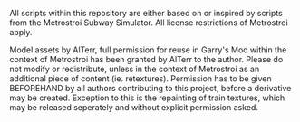 All scripts within this repository are either based on or inspired by scripts from the Metrostroi Subway Simulator. All license restrictions of Metrostroi apply.

Model assets by AlTerr, full permission for reuse in Garry's Mod within the context of Metrostroi has been granted by AlTerr to the author.
Please do not modify or redistribute, unless in the context of Metrostroi as an additional piece of content (ie. retextures). Permission has to be given BEFOREHAND by all authors contributing to this project, before a derivative may be created. Exception to this is the repainting of train textures, which may be released seperately and without explicit permission asked.

